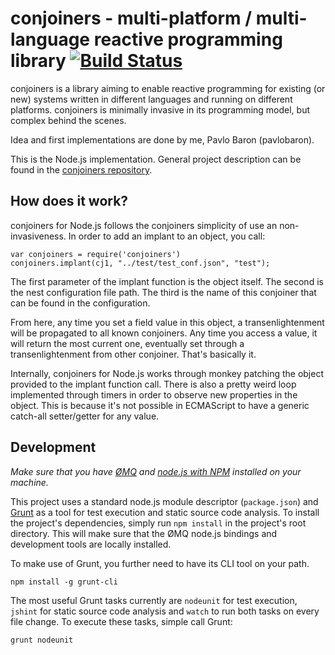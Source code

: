 # conjoiners - multi-platform / multi-language reactive programming library [![Build Status](https://travis-ci.org/conjoiners/conjoiners-node.js.png?branch=master)](https://travis-ci.org/conjoiners/conjoiners-node.js)

conjoiners is a library aiming to enable reactive programming for
existing (or new) systems written in different languages and running
on different platforms. conjoiners is minimally invasive in its
programming model, but complex behind the scenes.

Idea and first implementations are done by me, Pavlo Baron (pavlobaron).

This is the Node.js implementation. General project description can be
found in the [conjoiners repository](https://github.com/conjoiners/conjoiners).

## How does it work?

conjoiners for Node.js follows the conjoiners simplicity of use an
non-invasiveness. In order to add an implant to an object, you call:

    var conjoiners = require('conjoiners')
    conjoiners.implant(cj1, "../test/test_conf.json", "test");

The first parameter of the implant function is the object itself. The
second is the nest configuration file path. The third is the name of
this conjoiner that can be found in the configuration.

From here, any time you set a field value in this object, a
transenlightenment will be propagated to all known conjoiners. Any
time you access a value, it will return the most current one,
eventually set through a transenlightenment from other
conjoiner. That's basically it.

Internally, conjoiners for Node.js works through monkey patching the
object provided to the implant function call. There is also a pretty weird loop implemented through timers in
order to observe new properties in the object. This is because it's
not possible in ECMAScript to have a generic catch-all setter/getter
for any value.

## Development

*Make sure that you have [ØMQ](http://www.zeromq.org/intro:get-the-software)
and [node.js with NPM](http://nodejs.org/) installed on your machine.*

This project uses a standard node.js module descriptor (`package.json`) and
[Grunt](http://gruntjs.com/) as a tool for test execution and static source
code analysis. To install the project's dependencies, simply run `npm install`
in the project's root directory. This will make sure that the ØMQ node.js
bindings and development tools are locally installed.

To make use of Grunt, you further need to have its CLI tool on your path.

```
npm install -g grunt-cli
```

The most useful Grunt tasks currently are `nodeunit` for test execution,
`jshint` for static source code analysis and `watch` to run both tasks on every
file change. To execute these tasks, simple call Grunt:

```
grunt nodeunit
```
